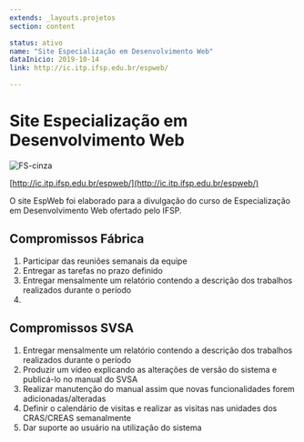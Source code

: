 ```yaml
---
extends: _layouts.projetos
section: content

status: ativo
name: "Site Especialização em Desenvolvimento Web"
dataInicio: 2019-10-14
link: http://ic.itp.ifsp.edu.br/espweb/

---
```


# Site Especialização em Desenvolvimento Web

![FS-cinza](/assets/images/fs_cinza.png)

[http://ic.itp.ifsp.edu.br/espweb/](http://ic.itp.ifsp.edu.br/espweb/)

O site EspWeb foi elaborado para a divulgação do curso de Especialização em Desenvolvimento Web ofertado pelo IFSP.

## Compromissos Fábrica

1. Participar das reuniões semanais da equipe
2. Entregar as tarefas no prazo definido
3. Entregar mensalmente um relatório contendo a descrição dos trabalhos realizados durante o período
4. 


## Compromissos SVSA

1. Entregar mensalmente um relatório contendo a descrição dos trabalhos realizados durante o período
2. Produzir um vídeo explicando as alterações de versão do sistema e publicá-lo no manual do SVSA
3. Realizar manutenção do manual assim que novas funcionalidades forem adicionadas/alteradas
4. Definir o calendário de visitas e realizar as visitas nas unidades dos CRAS/CREAS semanalmente
5. Dar suporte ao usuário na utilização do sistema


